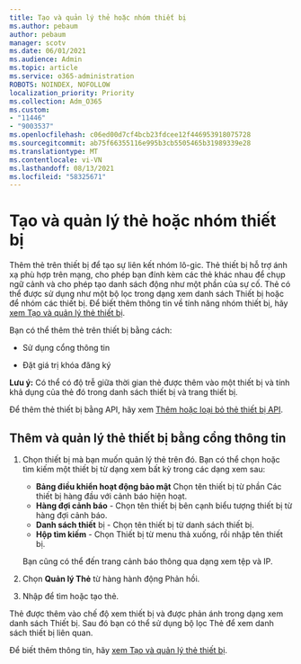 ```yaml
---
title: Tạo và quản lý thẻ hoặc nhóm thiết bị
ms.author: pebaum
author: pebaum
manager: scotv
ms.date: 06/01/2021
ms.audience: Admin
ms.topic: article
ms.service: o365-administration
ROBOTS: NOINDEX, NOFOLLOW
localization_priority: Priority
ms.collection: Adm_O365
ms.custom:
- "11446"
- "9003537"
ms.openlocfilehash: c06ed00d7cf4bcb23fdcee12f446953918075728
ms.sourcegitcommit: ab75f66355116e995b3cb5505465b31989339e28
ms.translationtype: MT
ms.contentlocale: vi-VN
ms.lasthandoff: 08/13/2021
ms.locfileid: "58325671"
---
```

# <a name="create-and-manage-device-tags-or-groups"></a>Tạo và quản lý thẻ hoặc nhóm thiết bị

Thêm thẻ trên thiết bị để tạo sự liên kết nhóm lô-gic. Thẻ thiết bị hỗ trợ ánh xạ phù hợp trên mạng, cho phép bạn đính kèm các thẻ khác nhau để chụp ngữ cảnh và cho phép tạo danh sách động như một phần của sự cố. Thẻ có thể được sử dụng như một bộ lọc trong dạng xem danh sách Thiết bị hoặc để nhóm các thiết bị. Để biết thêm thông tin về tính năng nhóm thiết bị, hãy [xem Tạo và quản lý thẻ thiết bị](https://docs.microsoft.com/microsoft-365/security/defender-endpoint/machine-tags).

Bạn có thể thêm thẻ trên thiết bị bằng cách:

- Sử dụng cổng thông tin

- Đặt giá trị khóa đăng ký
 
**Lưu ý:** Có thể có độ trễ giữa thời gian thẻ được thêm vào một thiết bị và tính khả dụng của thẻ đó trong danh sách thiết bị và trang thiết bị.

Để thêm thẻ thiết bị bằng API, hãy xem [Thêm hoặc loại bỏ thẻ thiết bị API](https://docs.microsoft.com/microsoft-365/security/defender-endpoint/add-or-remove-machine-tags).

## <a name="add-and-manage-device-tags-using-the-portal"></a>Thêm và quản lý thẻ thiết bị bằng cổng thông tin

1. Chọn thiết bị mà bạn muốn quản lý thẻ trên đó. Bạn có thể chọn hoặc tìm kiếm một thiết bị từ dạng xem bất kỳ trong các dạng xem sau:

    - **Bảng điều khiển hoạt động bảo mật** Chọn tên thiết bị từ phần Các thiết bị hàng đầu với cảnh báo hiện hoạt.
    - **Hàng đợi cảnh báo** - Chọn tên thiết bị bên cạnh biểu tượng thiết bị từ hàng đợi cảnh báo.
    - **Danh sách thiết** bị - Chọn tên thiết bị từ danh sách thiết bị.
    - **Hộp tìm kiếm** - Chọn Thiết bị từ menu thả xuống, rồi nhập tên thiết bị.

    Bạn cũng có thể đến trang cảnh báo thông qua dạng xem tệp và IP.

1. Chọn **Quản lý Thẻ** từ hàng hành động Phản hồi.

1. Nhập để tìm hoặc tạo thẻ.

Thẻ được thêm vào chế độ xem thiết bị và được phản ánh trong dạng xem danh sách Thiết bị. Sau đó bạn có thể sử dụng bộ lọc Thẻ để xem danh sách thiết bị liên quan.

Để biết thêm thông tin, hãy [xem Tạo và quản lý thẻ thiết bị](https://docs.microsoft.com/microsoft-365/security/defender-endpoint/machine-tags).